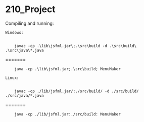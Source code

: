 # 210_Project

Compiling and running:

    Windows:


        javac -cp .\lib\jsfml.jar\;.\src\build -d .\src\build\ .\src\java\*.java
=======

        java -cp .\lib\jsfml.jar;.\src\build; MenuMaker

    Linux:


        javac -cp ./lib/jsfml.jar/:./src/build/ -d ./src/build/ ./src/java/*.java
=======

        java -cp ./lib/jsfml.jar:./src/build: MenuMaker

